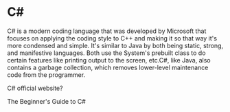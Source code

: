 # C#

C# is a modern coding language that was developed by Microsoft that focuses on applying the coding style to C++ and making it so that way it's more condensed and simple. It's similar to Java by both being static, strong, and manifestive languages. Both use the System's prebuilt class to do certain features like printing output to the screen, etc.C#, like Java, also contains a garbage collection, which removes lower-level maintenance code from the programmer.

<!-- yellow color scheme for the blog posts and readable text -->
<BadgeLink colorScheme='blue' badgeText='Read' href='https://learn.microsoft.com/en-us/dotnet/csharp//'>C# official website?</BadgeLink>

<!-- green color scheme for the courses -->
<BadgeLink badgeText='Course' colorScheme='green' href='https://www.w3schools.com/CS/index.php'>The Beginner's Guide to C#</BadgeLink>
